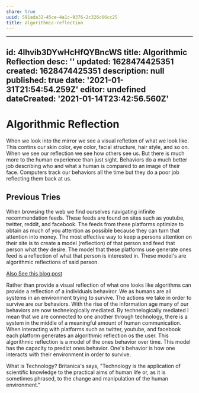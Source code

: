 ```yaml
---
share: true
uuid: 591ada32-45ce-4a1c-9376-2c326c66cc25
title: algorithmic-reflection
---
```

---
id: 4lhvib3DYwHcHfQYBncWS
title: Algorithmic Reflection
desc: ''
updated: 1628474425351
created: 1628474425351
description: null
published: true
date: '2021-01-31T21:54:54.259Z'
editor: undefined
dateCreated: '2021-01-14T23:42:56.560Z'
---

# Algorithmic Reflection

When we look into the mirror we see a visual refletion of what we look like. This contins our skin color, eye color, facial structure, hair style, and so on. When we see our reflection we see how others see us. But there is much more to the human experience than just sight. Behaviors do a much better job describing who and what a human is compared to an image of their face. Computers track our behaviors all the time but they do a poor job reflecting them back at us.

## Previous Tries

When browsing the web we find ourselves navigating infinite recommendation feeds. These feeds are found on sites such as youtube, twitter, reddit, and facebook. The feeds from these platforms optimize to obtain as much of you attention as possible because they can turn that attention into money. The most effective way to keep a persons attention on their site is to create a model (reflection) of that person and feed that person what they desire. The model that these platforms use generate ones feed is a reflection of what that person is interested in. These model's are algorithmic reflections of said person.

[Also See this blog post](https://jaredtumiel.github.io/blog/2019/08/11/use-algorithms.html)

Rather than provide a visual reflection of what one looks like algorithms can provide a reflection of a individuals behaviror. We as humans are all systems in an environment trying to survive. The actions we take in order to survive are our behaviors. With the rise of the information age many of our behaviors are now technelogically mediated. By technelogically mediated I mean that we are connected to one another through technology, there is a system in the middle of a meaningful amount of human communication. When interacting with platforms such as twitter, youtube, and facebook each platform generates an algorithmic reflection os the user. This algorithmic reflection is a model of the ones behavior over time. This model has the capacity to predict ones behavior. One's behavior is how one interacts with their environment in order to survive.

What is Technology? Britanica's says, "Technology is the application of scientific knowledge to the practical aims of human life or, as it is sometimes phrased, to the change and manipulation of the human environment."